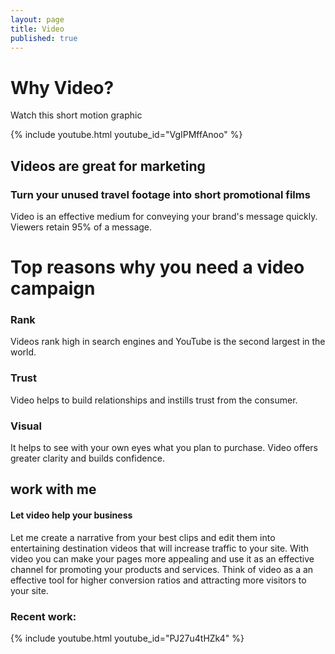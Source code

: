 ```yaml
---
layout: page
title: Video
published: true
---
```


# Why Video?
Watch this short motion graphic

{% include youtube.html youtube_id="VgIPMffAnoo" %}

## Videos are great for marketing

### Turn your unused travel footage into short promotional films
Video is an effective medium for conveying your brand's message quickly. Viewers retain 95% of a message.

# Top reasons why you need a video campaign

### Rank
Videos rank high in search engines and YouTube is the second largest in the world.

### Trust
Video helps to build relationships and instills trust from the consumer.

### Visual
It helps to see with your own eyes what you plan to purchase. Video offers greater clarity and builds confidence.


## work with me

#### Let video help your business
Let me create a narrative from your best clips and edit them into entertaining destination videos that will increase traffic to your site. With video you can make your pages more appealing and use it as an effective channel for promoting your products and services. Think of video as a an effective tool for higher conversion ratios and attracting more visitors to your site.

### Recent work:

{% include youtube.html youtube_id="PJ27u4tHZk4" %}
